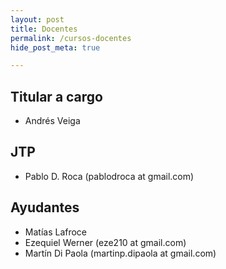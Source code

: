 ```yaml
---
layout: post
title: Docentes
permalink: /cursos-docentes
hide_post_meta: true

---
```


## Titular a cargo
 - Andrés Veiga

## JTP
 - Pablo D. Roca  (pablodroca at gmail.com)

## Ayudantes
 - Matías Lafroce
 - Ezequiel Werner (eze210 at gmail.com)
 - Martín Di Paola (martinp.dipaola at gmail.com)

